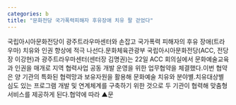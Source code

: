 ```yaml
---
categories: b
title: "문화전당 국가폭력피해자 후유장애 치유 팔 걷었다"
---
```

국립아시아문화전당이 광주트라우마센터와 손잡고 국가폭력 피해자의 후유 장애(트라우마) 치유와 인권 향상에 적극 나선다.문화체육관광부 국립아시아문화전당(ACC, 전당장 이강현)과 광주트라우마센터(센터장 김명권)는 22일 ACC 회의실에서 문화예술교육과 인권을 매개로 지역 협력사업 공동 개발 운영을 위한 업무협약을 체결했다.이번 협약은 양 기관의 특화된 협력망과 보유자원을 활용해 문화예술 치유와 분야별․치유대상별 심도 있는 프로그램 개발 및 연계체계를 구축하기 위한 것으로 두 기관이 협력해 맞춤형 서비스를 제공하게 된다.협약에 따라 ▲문